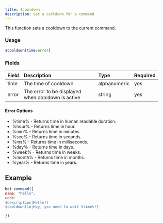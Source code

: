 ```yaml
---
title: $cooldown
description: Set a cooldown for a command
---
```


This function sets a cooldown to the current command.

### Usage 
```php
$cooldown[time;error]
```

### Fields

| Field | Description | Type | Required |
| :--- | :--- | :--- | :--- |
| time | The time of cooldown | alphanumeric | yes |
| error | The error to be displayed when cooldown is active |string|yes|

#### Error Options
- %time% - Returns time in human readable duration.
- %hour% - Returns time in hour.
- %min% - Returns time in minutes.
- %sec% - Returns time in seconds.
- %ms% - Returns time in milliseconds.
- %day% - Returns time in days.
- %week% - Returns time in weeks.
- %month% - Returns time in months.
- %year% - Returns time in years.

## Example

```javascript
bot.command({
name: "hello", 
code: `
$description[Hello!]
$cooldown[1m;Hey, you need to wait %time%!]
`
})
```

